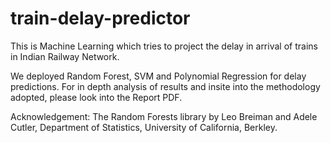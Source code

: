 # train-delay-predictor
This is Machine Learning which tries to project the delay in arrival of trains in Indian Railway Network.

We deployed Random Forest, SVM and Polynomial Regression for delay predictions. For in depth analysis of results and insite into the methodology adopted, please look into the Report PDF.

Acknowledgement: The Random Forests library by Leo Breiman and Adele Cutler, Department of Statistics, University of California, Berkley.
